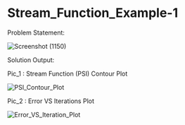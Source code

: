 # Stream_Function_Example-1

Problem Statement:

![Screenshot (1150)](https://user-images.githubusercontent.com/68963724/119996000-d82d4f80-bfeb-11eb-8120-850fff4ff467.png)


Solution Output:

Pic_1 : Stream Function (PSI) Contour Plot

![PSI_Contour_Plot](https://user-images.githubusercontent.com/68963724/119825297-6e8e4200-bf14-11eb-8434-8b94a5f5fb09.png)

Pic_2 : Error VS Iterations Plot

![Error_VS_Iteration_Plot](https://user-images.githubusercontent.com/68963724/119825316-72ba5f80-bf14-11eb-8a23-9b632a474a8e.png)
